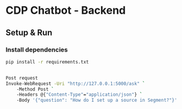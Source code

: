 # CDP Chatbot - Backend
## Setup & Run

### Install dependencies
```sh
pip install -r requirements.txt


Post request
Invoke-WebRequest -Uri "http://127.0.0.1:5000/ask" `
    -Method Post `
    -Headers @{"Content-Type"="application/json"} `
    -Body '{"question": "How do I set up a source in Segment?"}'
